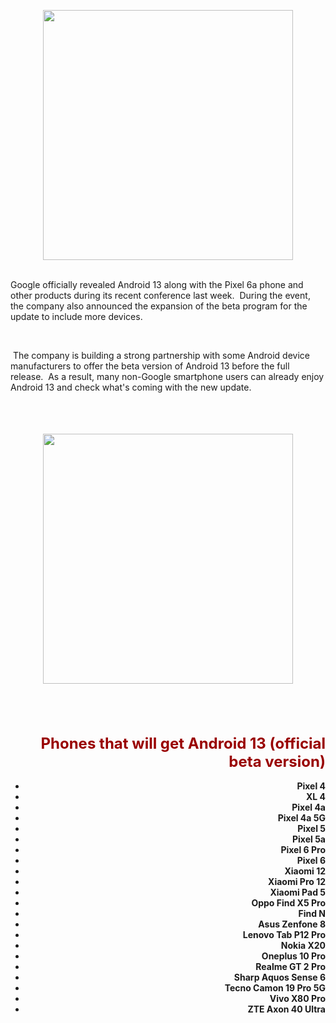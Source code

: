 <p></p><div class="separator" style="clear: both; text-align: center;">
  <a href="https://lh3.googleusercontent.com/-rnmNyE4A4Ww/Yomhf4GG-RI/AAAAAAAABjE/x_arGFHS2hUMc0nEn2zSQoieqj4ZJ0WtwCNcBGAsYHQ/s1600/1653186938251651-0.png" style="margin-left: 1em; margin-right: 1em;">
    <img border="0" src="https://lh3.googleusercontent.com/-rnmNyE4A4Ww/Yomhf4GG-RI/AAAAAAAABjE/x_arGFHS2hUMc0nEn2zSQoieqj4ZJ0WtwCNcBGAsYHQ/s1600/1653186938251651-0.png" width="400" />
  </a>
</div><br /><p></p><p>Google officially revealed Android 13 along with the Pixel 6a phone and other products during its recent conference last week.&nbsp; During the event, the company also announced the expansion of the beta program for the update to include more devices.</p><p><br /></p><p>&nbsp;The company is building a strong partnership with some Android device manufacturers to offer the beta version of Android 13 before the full release.&nbsp; As a result, many non-Google smartphone users can already enjoy Android 13 and check what's coming with the new update.</p><h3 style="text-align: right;"><br /></h3><h3 style="text-align: right;"><span style="color: #990000; font-size: x-large;"><div class="separator" style="clear: both; text-align: center;">
  <a href="https://lh3.googleusercontent.com/-F4BoPe28NSU/YomheUzIi1I/AAAAAAAABjA/KkIxO6uMuV4ThECvRZq2_BTQk2GH5670gCNcBGAsYHQ/s1600/1653186930759066-1.png" style="margin-left: 1em; margin-right: 1em;">
    <img border="0" src="https://lh3.googleusercontent.com/-F4BoPe28NSU/YomheUzIi1I/AAAAAAAABjA/KkIxO6uMuV4ThECvRZq2_BTQk2GH5670gCNcBGAsYHQ/s1600/1653186930759066-1.png" width="400" />
  </a>
</div><br /></span></h3><h3 style="text-align: right;"><span style="color: #990000; font-size: x-large;"><br />Phones that will get Android 13 (official beta version)</span></h3><p></p><ul style="text-align: right;"><li><b>Pixel 4</b></li><li><b>XL 4</b></li><li><b>Pixel 4a</b></li><li><b>Pixel 4a 5G</b></li><li><b>Pixel 5</b></li><li><b>Pixel 5a</b></li><li><b>&nbsp;Pixel 6 Pro</b></li><li><b>Pixel 6</b></li><li><b>Xiaomi 12</b></li><li><b>Xiaomi Pro 12</b></li><li><b>Xiaomi Pad 5</b></li><li><b>Oppo Find X5 Pro</b></li><li><b>Find N</b></li><li><b>Asus Zenfone 8</b></li><li><b>Lenovo Tab P12 Pro</b></li><li><b>Nokia X20</b></li><li><b>Oneplus 10 Pro</b></li><li><b>Realme GT 2 Pro</b></li><li><b>Sharp Aquos Sense 6</b></li><li><b>Tecno Camon 19 Pro 5G</b></li><li><b>Vivo X80 Pro</b></li><li><b>ZTE Axon 40 Ultra</b></li></ul><p></p>
